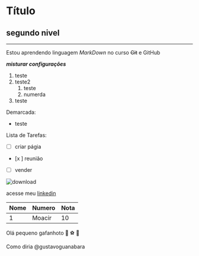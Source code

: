 # Título
## segundo nivel
---
Estou aprendendo linguagem _MarkDown_ no curso ~~Git~~ e GitHub

__*misturar configurações*__

1. teste
2. teste2
   1. teste 
   2. numerda
99. teste

Demarcada:

* teste

Lista de Tarefas:
- [ ] criar págia
- [x ] reunião
- [ ] vender


![download](https://github.com/gustavoguanabara/git-github/assets/59853005/ef7943ec-cb50-4b77-87d6-c60b224b761d)

acesse meu [linkedin](https://www.linkedin.com/in/moacirdsjr/)

Nome | Numero | Nota
---|---|---
1 | Moacir | 10

Olá pequeno gafanhoto 🖖 ⚽ 🤝

Como diria @gustavoguanabara